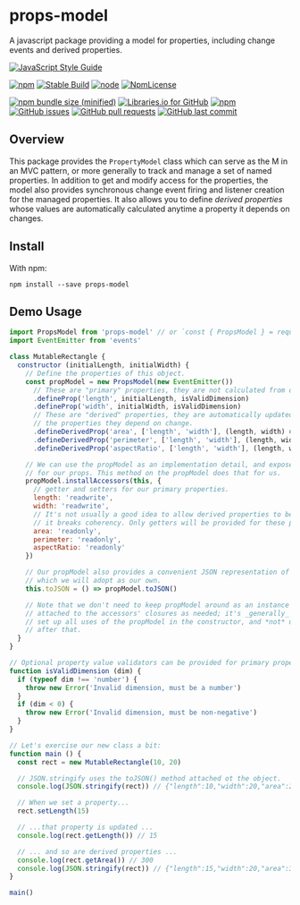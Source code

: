 # props-model

A javascript package providing a model for properties, including change events and derived properties.

[![JavaScript Style Guide](https://cdn.rawgit.com/standard/standard/master/badge.svg)](https://github.com/standard/standard)

[![npm](https://img.shields.io/npm/v/props-model.svg)](https://libraries.io/github/mearns/props-model)
[![Stable Build](https://travis-ci.org/mearns/props-model.svg?branch=versions%2Fstable)](https://travis-ci.org/mearns/props-model)
[![node](https://img.shields.io/node/v/props-model.svg)](https://www.npmjs.com/package/props-model)
[![NpmLicense](https://img.shields.io/npm/l/props-model.svg)](https://spdx.org/licenses/MIT)

[![npm bundle size (minified)](https://img.shields.io/bundlephobia/min/props-model.svg)](https://www.npmjs.com/package/props-model)
[![Libraries.io for GitHub](https://img.shields.io/librariesio/github/mearns/props-model.svg)](https://libraries.io/github/mearns/props-model)
[![npm](https://img.shields.io/npm/dy/props-model.svg)](https://www.npmjs.com/package/props-model)
[![GitHub issues](https://img.shields.io/github/issues-raw/mearns/props-model.svg)](https://github.com/mearns/props-model/issues?q=is%3Aissue+is%3Aopen)
[![GitHub pull requests](https://img.shields.io/github/issues-pr-raw/mearns/props-model.svg)](https://github.com/mearns/props-model/pulls?q=is%3Apr+is%3Aopen)
[![GitHub last commit](https://img.shields.io/github/last-commit/mearns/props-model.svg)](https://github.com/mearns/props-model/commits/)


## Overview

This package provides the `PropertyModel` class which can serve as the M in an MVC pattern, or more generally
to track and manage a set of named properties. In addition to get and modify access for the properties, the
model also provides synchronous change event firing and listener creation for the managed properties. It
also allows you to define _derived properties_ whose values are automatically calculated anytime a property
it depends on changes.

## Install

With npm:

```console
npm install --save props-model
```

## Demo Usage

```javascript
import PropsModel from 'props-model' // or `const { PropsModel } = require('props-model')`
import EventEmitter from 'events'

class MutableRectangle {
  constructor (initialLength, initialWidth) {
    // Define the properties of this object.
    const propModel = new PropsModel(new EventEmitter())
      // These are "primary" properties, they are not calculated from other properties.
      .defineProp('length', initialLength, isValidDimension)
      .defineProp('width', initialWidth, isValidDimension)
      // These are "derived" properties, they are automatically updated when any of
      // the properties they depend on change.
      .defineDerivedProp('area', ['length', 'width'], (length, width) => length * width)
      .defineDerivedProp('perimeter', ['length', 'width'], (length, width) => (2 * length) + (2 * width))
      .defineDerivedProp('aspectRatio', ['length', 'width'], (length, width) => length / width)

    // We can use the propModel as an implementation detail, and expose classical getters and setters
    // for our props. This method on the propModel does that for us.
    propModel.installAccessors(this, {
      // getter and setters for our primary properties.
      length: 'readwrite',
      width: 'readwrite',
      // It's not usually a good idea to allow derived properties to be set directly,
      // it breaks coherency. Only getters will be provided for these properties.
      area: 'readonly',
      perimeter: 'readonly',
      aspectRatio: 'readonly'
    })

    // Our propModel also provides a convenient JSON representation of our properties,
    // which we will adopt as our own.
    this.toJSON = () => propModel.toJSON()

    // Note that we don't need to keep propModel around as an instance property, it's
    // attached to the accessors' closures as needed; it's _generally_ good practice to
    // set up all uses of the propModel in the constructor, and *not* use it directly
    // after that.
  }
}

// Optional property value validators can be provided for primary properties.
function isValidDimension (dim) {
  if (typeof dim !== 'number') {
    throw new Error('Invalid dimension, must be a number')
  }
  if (dim < 0) {
    throw new Error('Invalid dimension, must be non-negative')
  }
}

// Let's exercise our new class a bit:
function main () {
  const rect = new MutableRectangle(10, 20)

  // JSON.stringify uses the toJSON() method attached ot the object.
  console.log(JSON.stringify(rect)) // {"length":10,"width":20,"area":200,"perimeter":60,"aspectRatio":0.5}

  // When we set a property...
  rect.setLength(15)

  // ...that property is updated ...
  console.log(rect.getLength()) // 15

  // ... and so are derived properties ...
  console.log(rect.getArea()) // 300
  console.log(JSON.stringify(rect)) // {"length":15,"width":20,"area":300,"perimeter":70,"aspectRatio":0.75}
}

main()

```
